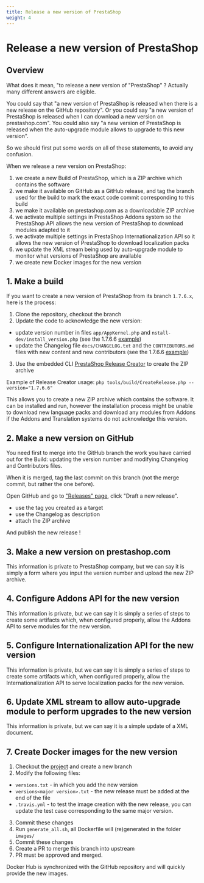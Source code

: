 ```yaml
---
title: Release a new version of PrestaShop
weight: 4
---
```


# Release a new version of PrestaShop

## Overview

What does it mean, "to release a new version of "PrestaShop" ? Actually many different answers are eligible.

You could say that "a new version of PrestaShop is released when there is a new release on the GitHub repository". Or you could say "a new version of PrestaShop is released when I can download a new version on prestashop.com". You could also say "a new version of PrestaShop is released when the auto-upgrade module allows to upgrade to this new version".

So we should first put some words on all of these statements, to avoid any confusion.

When we release a new version on PrestaShop:

1. we create a new Build of PrestaShop, which is a ZIP archive which contains the software
2. we make it available on GitHub as a GitHub release, and tag the branch used for the build to mark the exact code commit corresponding to this build
3. we make it available on prestashop.com as a downloadable ZIP archive
4. we activate multiple settings in PrestaShop Addons system so the PrestaShop API allows the new version of PrestaShop to download modules adapted to it
5. we activate multiple settings in PrestaShop Internationalization API so it allows the new version of PrestaShop to download localization packs
6. we update the XML stream being used by auto-upgrade module to monitor what versions of PrestaShop are available
7. we create new Docker images for the new version

## 1. Make a build

If you want to create a new version of PrestaShop from its branch `1.7.6.x`, here is the process:

1. Clone the repository, checkout the branch
2. Update the code to acknowledge the new version:
 - update version number in files `app/AppKernel.php` and `nstall-dev/install_version.php` (see the 1.7.6.6 [example](https://github.com/PrestaShop/PrestaShop/pull/19980))
 - update the Changelog file `docs/CHANGELOG.txt` and the `CONTRIBUTORS.md` files with new content and new contributors (see the 1.7.6.6 [example](https://github.com/PrestaShop/PrestaShop/pull/20032))
3. Use the embedded CLI [PrestaShop Release Creator](https://github.com/PrestaShop/PrestaShop/blob/develop/tools/build/README.md) to create the ZIP archive

Example of Release Creator usage: `php tools/build/CreateRelease.php --version="1.7.6.6"`

This allows you to create a new ZIP archive which contains the software. It can be installed and run, however the installation process might be unable to download new language packs and download any modules from Addons if the Addons and Translation systems do not acknowledge this version.

## 2. Make a new version on GitHub

You need first to merge into the GitHub branch the work you have carried out for the Build: updating the version number and modifying Changelog and Contributors files.

When it is merged, tag the last commit on this branch (not the merge commit, but rather the one before).

Open GitHub and go to ["Releases" page](https://github.com/PrestaShop/PrestaShop/releases), click "Draft a new release".

- use the tag you created as a target
- use the Changelog as description
- attach the ZIP archive

And publish the new release !

## 3. Make a new version on prestashop.com

This information is private to PrestaShop company, but we can say it is simply a form where you input the version number and upload the new ZIP archive.

## 4. Configure Addons API for the new version

This information is private, but we can say it is simply a series of steps to create some artifacts which, when configured properly, allow the Addons API to serve modules for the new version.

## 5. Configure Internationalization API for the new version

This information is private, but we can say it is simply a series of steps to create some artifacts which, when configured properly, allow the Internationalization API to serve localization packs for the new version.

## 6. Update XML stream to allow auto-upgrade module to perform upgrades to the new version

This information is private, but we can say it is a simple update of a XML document.

## 7. Create Docker images for the new version

1. Checkout the [project](https://github.com/PrestaShop/docker) and create a new branch
2. Modify the following files:
 - `versions.txt` - in which you add the new version
 - `versions<major version>.txt` - the new release must be added at the end of the file
 - `.travis.yml` - to test the image creation with the new release, you can update the test case corresponding to the same major version.
3. Commit these changes
4. Run `generate_all.sh`, all Dockerfile will (re)generated in the folder `images/`
5. Commit these changes
6. Create a PR to merge this branch into upstream
7. PR must be approved and merged.

Docker Hub is synchronized with the GitHub repository and will quickly provide the new images.